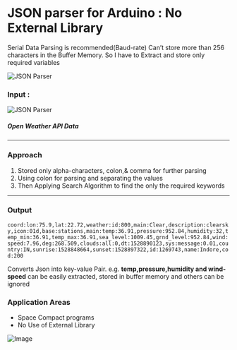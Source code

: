 # JSON parser for Arduino : No External Library

Serial Data Parsing is recommended(Baud-rate)
Can’t store more than 256 characters in the Buffer Memory. So I have to Extract and store only required variables

![JSON Parser](https://github.com/oddRishav/Arduino-JSON-Parser/blob/master/visualization.jpg)

### Input :
![JSON Parser](https://i1.wp.com/randomnerdtutorials.com/wp-content/uploads/2017/08/open-weather-map-test-api.png?resize=813.75%2C309&ssl=1)

##### Open Weather API Data

----------------
### Approach

1. Stored only alpha-characters, colon,& comma for further parsing
2. Using colon for parsing and separating the values
3. Then Applying Search Algorithm to find the only the required keywords

---

### Output
`coord:lon:75.9,lat:22.72,weather:id:800,main:Clear,description:clearsky,icon:01d,base:stations,main:temp:36.91,pressure:952.84,humidity:32,temp_min:36.91,temp_max:36.91,sea_level:1009.45,grnd_level:952.84,wind:speed:7.96,deg:268.509,clouds:all:0,dt:1528890123,sys:message:0.01,country:IN,sunrise:1528848664,sunset:1528897322,id:1269743,name:Indore,cod:200`

Converts Json into key-value Pair.
e.g. **temp,pressure,humidity and wind-speed** can be easily extracted, stored in buffer memory and others can be ignored

### **Application Areas**
- Space Compact programs
- No Use of External Library

![Image](https://cdn-learn.adafruit.com/guides/cropped_images/000/000/342/medium640/Stack_Operation.gif?1534968899)
